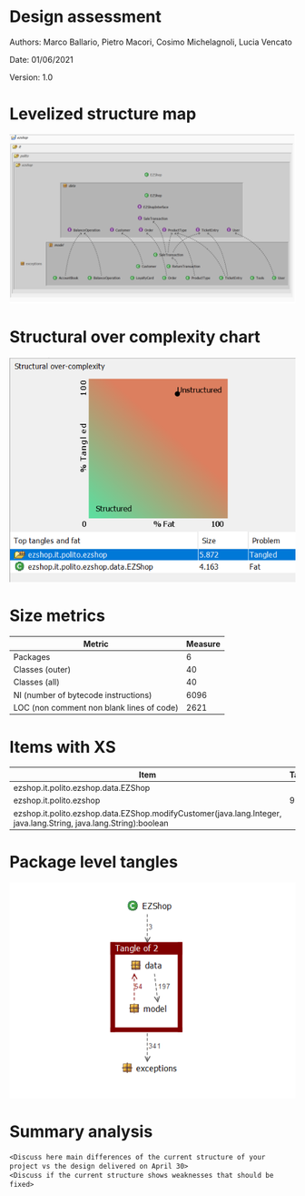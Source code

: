 # Design assessment

Authors: Marco Ballario, Pietro Macori, Cosimo Michelagnoli, Lucia Vencato

Date: 01/06/2021

Version: 1.0

# Levelized structure map

![Image](./Images/LevelizedStructureMap.png)

# Structural over complexity chart

![Image](./Images/StructuralOverComplexity.png)


# Size metrics

| Metric                                    | Measure |
| ----------------------------------------- | ------- |
| Packages                                  |   6     |
| Classes (outer)                           |   40    |
| Classes (all)                             |   40    |
| NI (number of bytecode instructions)      |  6096   |
| LOC (non comment non blank lines of code) |  2621   |



# Items with XS

| Item | Tangled | Fat  | Size | XS   |
| ---- | ------- | ---- | ---- | ---- |
| ezshop.it.polito.ezshop.data.EZShop |         |  242  |  4163  |  2098  |
| ezshop.it.polito.ezshop |    9%    |   4   |   6096   |   553   |
| ezshop.it.polito.ezshop.data.EZShop.modifyCustomer(java.lang.Integer, java.lang.String, java.lang.String):boolean | | 18 | 157 | 26 |



# Package level tangles

![Image](./Images/PackageLevelTangle.png)

# Summary analysis
```
<Discuss here main differences of the current structure of your project vs the design delivered on April 30>
<Discuss if the current structure shows weaknesses that should be fixed>
```
